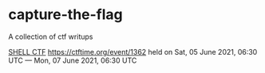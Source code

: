# capture-the-flag
A collection of ctf writups

[SHELL CTF](SHELL%20CTF/../README.md)
https://ctftime.org/event/1362 held on Sat, 05 June 2021, 06:30 UTC — Mon, 07 June 2021, 06:30 UTC